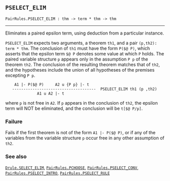 ## `PSELECT_ELIM`

``` hol4
PairRules.PSELECT_ELIM : thm -> term * thm -> thm
```

------------------------------------------------------------------------

Eliminates a paired epsilon term, using deduction from a particular
instance.

`PSELECT_ELIM` expects two arguments, a theorem `th1`, and a pair
`(p,th2): term * thm`. The conclusion of `th1` must have the form
`P($@ P)`, which asserts that the epsilon term `$@ P` denotes some value
at which `P` holds. The paired variable structure `p` appears only in
the assumption `P p` of the theorem `th2`. The conclusion of the
resulting theorem matches that of `th2`, and the hypotheses include the
union of all hypotheses of the premises excepting `P p`.

``` hol4
    A1 |- P($@ P)     A2 u {P p} |- t
   -------------------------------------  PSELECT_ELIM th1 (p ,th2)
              A1 u A2 |- t
```

where `p` is not free in `A2`. If `p` appears in the conclusion of
`th2`, the epsilon term will NOT be eliminated, and the conclusion will
be `t[$@ P/p]`.

### Failure

Fails if the first theorem is not of the form `A1 |- P($@ P)`, or if any
of the variables from the variable structure `p` occur free in any other
assumption of `th2`.

### See also

[`Drule.SELECT_ELIM`](#Drule.SELECT_ELIM),
[`PairRules.PCHOOSE`](#PairRules.PCHOOSE),
[`PairRules.PSELECT_CONV`](#PairRules.PSELECT_CONV),
[`PairRules.PSELECT_INTRO`](#PairRules.PSELECT_INTRO),
[`PairRules.PSELECT_RULE`](#PairRules.PSELECT_RULE)
